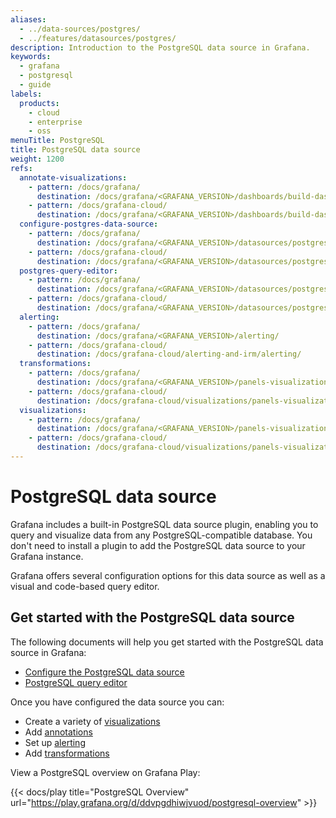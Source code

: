 ```yaml
---
aliases:
  - ../data-sources/postgres/
  - ../features/datasources/postgres/
description: Introduction to the PostgreSQL data source in Grafana.
keywords:
  - grafana
  - postgresql
  - guide
labels:
  products:
    - cloud
    - enterprise
    - oss
menuTitle: PostgreSQL
title: PostgreSQL data source
weight: 1200
refs:
  annotate-visualizations:
    - pattern: /docs/grafana/
      destination: /docs/grafana/<GRAFANA_VERSION>/dashboards/build-dashboards/annotate-visualizations/
    - pattern: /docs/grafana-cloud/
      destination: /docs/grafana/<GRAFANA_VERSION>/dashboards/build-dashboards/annotate-visualizations/
  configure-postgres-data-source:
    - pattern: /docs/grafana/
      destination: /docs/grafana/<GRAFANA_VERSION>/datasources/postgres/configure/
    - pattern: /docs/grafana-cloud/
      destination: /docs/grafana/<GRAFANA_VERSION>/datasources/postgres/configure/
  postgres-query-editor:
    - pattern: /docs/grafana/
      destination: /docs/grafana/<GRAFANA_VERSION>/datasources/postgres/query-editor/
    - pattern: /docs/grafana-cloud/
      destination: /docs/grafana/<GRAFANA_VERSION>/datasources/postgres/query-editor/
  alerting:
    - pattern: /docs/grafana/
      destination: /docs/grafana/<GRAFANA_VERSION>/alerting/
    - pattern: /docs/grafana-cloud/
      destination: /docs/grafana-cloud/alerting-and-irm/alerting/
  transformations:
    - pattern: /docs/grafana/
      destination: /docs/grafana/<GRAFANA_VERSION>/panels-visualizations/query-transform-data/transform-data/
    - pattern: /docs/grafana-cloud/
      destination: /docs/grafana-cloud/visualizations/panels-visualizations/query-transform-data/transform-data/
  visualizations:
    - pattern: /docs/grafana/
      destination: /docs/grafana/<GRAFANA_VERSION>/panels-visualizations/visualizations/
    - pattern: /docs/grafana-cloud/
      destination: /docs/grafana-cloud/visualizations/panels-visualizations/visualizations/
---
```


# PostgreSQL data source

Grafana includes a built-in PostgreSQL data source plugin, enabling you to query and visualize data from any PostgreSQL-compatible database. You don't need to install a plugin to add the PostgreSQL data source to your Grafana instance.

Grafana offers several configuration options for this data source as well as a visual and code-based query editor.

## Get started with the PostgreSQL data source

The following documents will help you get started with the PostgreSQL data source in Grafana:

- [Configure the PostgreSQL data source](ref:configure-postgres-data-source)
- [PostgreSQL query editor](ref:postgres-query-editor)

Once you have configured the data source you can:

- Create a variety of [visualizations](ref:visualizations)
- Add [annotations](ref:annotate-visualizations)
- Set up [alerting](ref:alerting)
- Add [transformations](ref:transformations)

View a PostgreSQL overview on Grafana Play:

{{< docs/play title="PostgreSQL Overview" url="https://play.grafana.org/d/ddvpgdhiwjvuod/postgresql-overview" >}}
